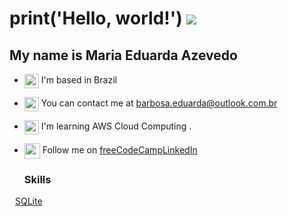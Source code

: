 print('Hello, world!') ![](https://user-images.githubusercontent.com/18350557/176309783-0785949b-9127-417c-8b55-ab5a4333674e.gif)
====================================================================================================================================
My name is Maria Eduarda Azevedo
------------------------------------------

* <a target="_blank" rel="noreferrer"><img src="https://img.icons8.com/ios/250/000000/home.png" width="23" height="23" alt="world" align="center" />  I'm based in Brazil </a>
* <a target="_blank" rel="noreferrer"><img src="https://img.icons8.com/ios/250/000000/inbox.png" width="23" height="23" alt="world" align="center" /> You can contact me at [barbosa.eduarda@outlook.com.br](mailto:barbosa.eduarda@outlook.com.br) </a>
* <a target="_blank" rel="noreferrer"><img src="https://img.icons8.com/ios/250/000000/brain.png" width="23" height="23" alt="world" align="center" /> I'm learning AWS Cloud Computing .</a>
* <a target="_blank" rel="noreferrer"><img src="https://img.icons8.com/ios/250/000000/linkedin.png" width="25" height="25" alt="world" align="center" /> Follow me on <a  target="_blank" rel="noopener noreferrer" href="https://www.freecodecamp.org/">freeCodeCamp</a>[LinkedIn](https://www.linkedin.com/in/barbosa-eduarda/)</a>

  ### Skills
<p align="left">

  <a href="https://www.python.org/" target="_blank" rel="noreferrer"><img src="https://raw.githubusercontent.com/danielcranney/readme-generator/main/public/icons/skills/python-colored.svg" width="5" height="5" alt="world" /></a>
  [SQLite](https://img.shields.io/badge/sqlite-%2307405e.svg?style=for-the-badge&logo=sqlite&logoColor=white)
  
</p>
